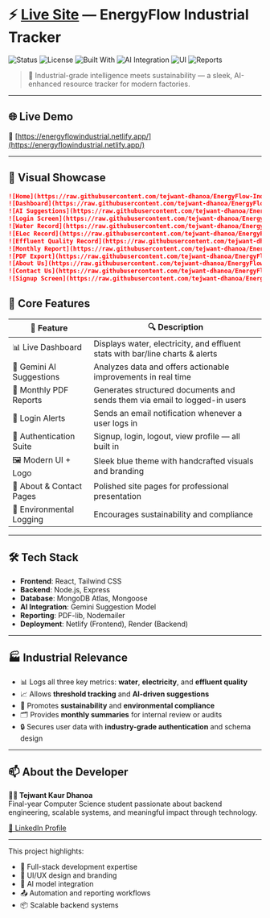 # ⚡ [Live Site](https://energyflowindustrial.netlify.app/) — EnergyFlow Industrial Tracker

![Status](https://img.shields.io/badge/status-deployed-green)
![License](https://img.shields.io/badge/license-MIT-blue)
![Built With](https://img.shields.io/badge/stack-React%2C%20MongoDB%2C%20Node.js%2C%20Express-orange)
![AI Integration](https://img.shields.io/badge/Gemini%20AI-enabled-blueviolet)
![UI](https://img.shields.io/badge/design-custom%20logo%20%26%20modern%20UI-critical)
![Reports](https://img.shields.io/badge/monthly%20report-PDF%20%26%20email-informational)

> 🧠 Industrial-grade intelligence meets sustainability — a sleek, AI-enhanced resource tracker for modern factories.

---

## 🌐 Live Demo

🔗 [https://energyflowindustrial.netlify.app/](https://energyflowindustrial.netlify.app/)

---

## 📸 Visual Showcase

```markdown
![Home](https://raw.githubusercontent.com/tejwant-dhanoa/EnergyFlow-IndustrialTracker/main/assets/homepage.png)
![Dashboard](https://raw.githubusercontent.com/tejwant-dhanoa/EnergyFlow-IndustrialTracker/main/assets/dashboard.png)
![AI Suggestions](https://raw.githubusercontent.com/tejwant-dhanoa/EnergyFlow-IndustrialTracker/main/assets/aisuggestion.png)
![Login Screen](https://raw.githubusercontent.com/tejwant-dhanoa/EnergyFlow-IndustrialTracker/main/assets/login.png)
![Water Record](https://raw.githubusercontent.com/tejwant-dhanoa/EnergyFlow-IndustrialTracker/main/assets/waterusage.png)
![ELec Record](https://raw.githubusercontent.com/tejwant-dhanoa/EnergyFlow-IndustrialTracker/main/assets/elec.png)
![Effluent Quality Record](https://raw.githubusercontent.com/tejwant-dhanoa/EnergyFlow-IndustrialTracker/main/assets/effluent.png)
![Monthly Report](https://raw.githubusercontent.com/tejwant-dhanoa/EnergyFlow-IndustrialTracker/main/assets/report1.png)
![PDF Export](https://raw.githubusercontent.com/tejwant-dhanoa/EnergyFlow-IndustrialTracker/main/assets/report.png)
![About Us](https://raw.githubusercontent.com/tejwant-dhanoa/EnergyFlow-IndustrialTracker/main/assets/about1.png)
![Contact Us](https://raw.githubusercontent.com/tejwant-dhanoa/EnergyFlow-IndustrialTracker/main/assets/contact.png)
![Signup Screen](https://raw.githubusercontent.com/tejwant-dhanoa/EnergyFlow-IndustrialTracker/main/assets/signup.png)

```

## 🧠 Core Features

| 🌟 Feature               | 🔍 Description                                                                |
| ------------------------ | ----------------------------------------------------------------------------- |
| 📊 Live Dashboard        | Displays water, electricity, and effluent stats with bar/line charts & alerts |
| 🤖 Gemini AI Suggestions | Analyzes data and offers actionable improvements in real time                 |
| 🧾 Monthly PDF Reports   | Generates structured documents and sends them via email to logged-in users    |
| 📨 Login Alerts          | Sends an email notification whenever a user logs in                           |
| 👤 Authentication Suite  | Signup, login, logout, view profile — all built in                            |
| 🖼️ Modern UI + Logo      | Sleek blue theme with handcrafted visuals and branding                        |
| 📃 About & Contact Pages | Polished site pages for professional presentation                             |
| 🌱 Environmental Logging | Encourages sustainability and compliance                                      |

---

## 🛠️ Tech Stack

- **Frontend**: React, Tailwind CSS
- **Backend**: Node.js, Express
- **Database**: MongoDB Atlas, Mongoose
- **AI Integration**: Gemini Suggestion Model
- **Reporting**: PDF-lib, Nodemailer
- **Deployment**: Netlify (Frontend), Render (Backend)

---

## 🏭 Industrial Relevance

- 📊 Logs all three key metrics: **water**, **electricity**, and **effluent quality**
- 📈 Allows **threshold tracking** and **AI-driven suggestions**
- 🧠 Promotes **sustainability** and **environmental compliance**
- 🗂️ Provides **monthly summaries** for internal review or audits
- 🔒 Secures user data with **industry-grade authentication** and schema design

---

## 📫 About the Developer

**👩‍💻 Tejwant Kaur Dhanoa**  
Final-year Computer Science student passionate about backend engineering, scalable systems, and meaningful impact through technology.

[🔗 LinkedIn Profile](https://www.linkedin.com/in/tejwant-kaur-dhanoa/)

---

This project highlights:

- 🔧 Full-stack development expertise
- 🎨 UI/UX design and branding
- 🧠 AI model integration
- 📤 Automation and reporting workflows
- 📦 Scalable backend systems
